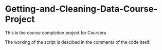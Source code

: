 # Getting-and-Cleaning-Data-Course-Project
This is the course completion project for Coursera

The working of the script is descibed in the comments of the code itself.